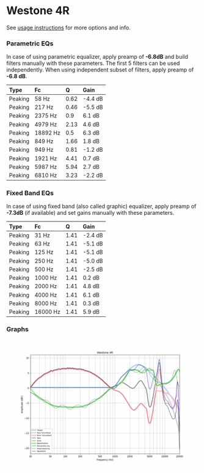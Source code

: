 # Westone 4R
See [usage instructions](https://github.com/jaakkopasanen/AutoEq#usage) for more options and info.

### Parametric EQs
In case of using parametric equalizer, apply preamp of **-6.8dB** and build filters manually
with these parameters. The first 5 filters can be used independently.
When using independent subset of filters, apply preamp of **-6.8 dB**.

| Type    | Fc       |    Q | Gain    |
|:--------|:---------|:-----|:--------|
| Peaking | 58 Hz    | 0.62 | -4.4 dB |
| Peaking | 217 Hz   | 0.46 | -5.5 dB |
| Peaking | 2375 Hz  | 0.9  | 6.1 dB  |
| Peaking | 4979 Hz  | 2.13 | 4.6 dB  |
| Peaking | 18892 Hz | 0.5  | 6.3 dB  |
| Peaking | 849 Hz   | 1.66 | 1.8 dB  |
| Peaking | 949 Hz   | 0.81 | -1.2 dB |
| Peaking | 1921 Hz  | 4.41 | 0.7 dB  |
| Peaking | 5987 Hz  | 5.94 | 2.7 dB  |
| Peaking | 6810 Hz  | 3.23 | -2.2 dB |

### Fixed Band EQs
In case of using fixed band (also called graphic) equalizer, apply preamp of **-7.3dB**
(if available) and set gains manually with these parameters.

| Type    | Fc       |    Q | Gain    |
|:--------|:---------|:-----|:--------|
| Peaking | 31 Hz    | 1.41 | -2.4 dB |
| Peaking | 63 Hz    | 1.41 | -5.1 dB |
| Peaking | 125 Hz   | 1.41 | -5.1 dB |
| Peaking | 250 Hz   | 1.41 | -5.0 dB |
| Peaking | 500 Hz   | 1.41 | -2.5 dB |
| Peaking | 1000 Hz  | 1.41 | 0.2 dB  |
| Peaking | 2000 Hz  | 1.41 | 4.8 dB  |
| Peaking | 4000 Hz  | 1.41 | 6.1 dB  |
| Peaking | 8000 Hz  | 1.41 | 0.3 dB  |
| Peaking | 16000 Hz | 1.41 | 5.9 dB  |

### Graphs
![](./Westone%204R.png)